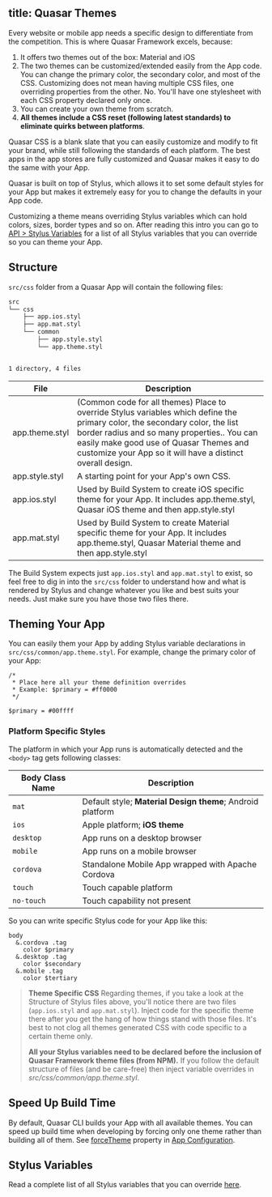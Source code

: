 title: Quasar Themes
---
Every website or mobile app needs a specific design to differentiate from the competition. This is where Quasar Framework excels, because:

1. It offers two themes out of the box: Material and iOS
2. The two themes can be customized/extended easily from the App code. You can change the primary color, the secondary color, and most of the CSS. Customizing does not mean having multiple CSS files, one overriding properties from the other. No. You'll have one stylesheet with each CSS property declared only once.
3. You can create your own theme from scratch.
4. **All themes include a CSS reset (following latest standards) to eliminate quirks between platforms**.

Quasar CSS is a blank slate that you can easily customize and modify to fit your brand, while still following the standards of each platform. The best apps in the app stores are fully customized and Quasar makes it easy to do the same with your App.

Quasar is built on top of Stylus, which allows it to set some default styles for your App but makes it extremely easy for you to change the defaults in your App code.

Customizing a theme means overriding Stylus variables which can hold colors, sizes, border types and so on. After reading this intro you can go to [API &gt; Stylus Variables](/api/css-stylus-variables.html) for a list of all Stylus variables that you can override so you can theme your App.

## Structure

`src/css` folder from a Quasar App will contain the following files:

``` bash
src
└── css
    ├── app.ios.styl
    ├── app.mat.styl
    └── common
        ├── app.style.styl
        └── app.theme.styl


1 directory, 4 files
```

| File | Description |
| --- | --- |
| app.theme.styl | (Common code for all themes) Place to override Stylus variables which define the primary color, the secondary color, the list border radius and so many properties.. You can easily make good use of Quasar Themes and customize your App so it will have a distinct overall design. |
| app.style.styl | A starting point for your App's own CSS. |
| app.ios.styl | Used by Build System to create iOS specific theme for your App. It includes app.theme.styl, Quasar iOS theme and then app.style.styl |
| app.mat.styl | Used by Build System to create Material specific theme for your App. It includes app.theme.styl, Quasar Material theme and then app.style.styl |

The Build System expects just `app.ios.styl` and `app.mat.styl` to exist, so feel free to dig in into the `src/css` folder to understand how and what is rendered by Stylus and change whatever you like and best suits your needs. Just make sure you have those two files there.

## Theming Your App

You can easily them your App by adding Stylus variable declarations in `src/css/common/app.theme.styl`. For example, change the primary color of your App:

``` stylus
/*
 * Place here all your theme definition overrides
 * Example: $primary = #ff0000
 */

$primary = #00ffff
```

### Platform Specific Styles

The platform in which your App runs is automatically detected and the `<body>` tag gets following classes:

| Body Class Name | Description |
| --- | --- |
| `mat` | Default style; **Material Design theme**; Android platform |
| `ios` | Apple platform; **iOS theme** |
| `desktop` | App runs on a desktop browser |
| `mobile` | App runs on a mobile browser |
| `cordova` | Standalone Mobile App wrapped with Apache Cordova |
| `touch` | Touch capable platform |
| `no-touch` | Touch capability not present |

So you can write specific Stylus code for your App like this:

``` stylus
body
  &.cordova .tag
    color $primary
  &.desktop .tag
    color $secondary
  &.mobile .tag
    color $tertiary
```

> **Theme Specific CSS**
> Regarding themes, if you take a look at the Structure of Stylus files above, you'll notice there are two files (`app.ios.styl` and `app.mat.styl`). Inject code for the specific theme there after you get the hang of how things stand with those files. It's best to not clog all themes generated CSS with code specific to a certain theme only.
>
> **All your Stylus variables need to be declared before the inclusion of Quasar Framework theme files (from NPM).** If you follow the default structure of files (and be care-free) then inject variable overrides in *src/css/common/app.theme.styl*.

## Speed Up Build Time

By default, Quasar CLI builds your App with all available themes. You can speed up build time when developing by forcing only one theme rather than building all of them. See [forceTheme](/guide/quasar-app-configuration.html#‘forceTheme’-String) property in [App Configuration](/guide/quasar-app-configuration.html).

## Stylus Variables

Read a complete list of all Stylus variables that you can override [here](/api/css-stylus-variables.html).
